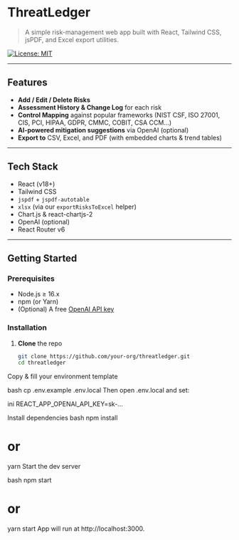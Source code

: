 # ThreatLedger

> A simple risk-management web app built with React, Tailwind CSS, jsPDF, and Excel export utilities.

[![License: MIT](https://img.shields.io/badge/License-MIT-blue.svg)](LICENSE)

---

## Features

- **Add / Edit / Delete Risks**  
- **Assessment History & Change Log** for each risk  
- **Control Mapping** against popular frameworks (NIST CSF, ISO 27001, CIS, PCI, HIPAA, GDPR, CMMC, COBIT, CSA CCM…)  
- **AI-powered mitigation suggestions** via OpenAI (optional)  
- **Export to** CSV, Excel, and PDF (with embedded charts & trend tables)  

---

## Tech Stack

- React (v18+)  
- Tailwind CSS  
- `jspdf` + `jspdf-autotable`  
- `xlsx` (via our `exportRisksToExcel` helper)  
- Chart.js & react-chartjs-2  
- OpenAI (optional)  
- React Router v6  

---

## Getting Started

### Prerequisites

- Node.js ≥ 16.x  
- npm (or Yarn)  
- (Optional) A free [OpenAI API key](https://platform.openai.com/)  

### Installation

1. **Clone** the repo  
   ```bash
   git clone https://github.com/your-org/threatledger.git
   cd threatledger
Copy & fill your environment template

bash
cp .env.example .env.local
Then open .env.local and set:

ini
REACT_APP_OPENAI_API_KEY=sk-…

Install dependencies
bash
npm install
# or
yarn
Start the dev server

bash
npm start
# or
yarn start
App will run at http://localhost:3000.
